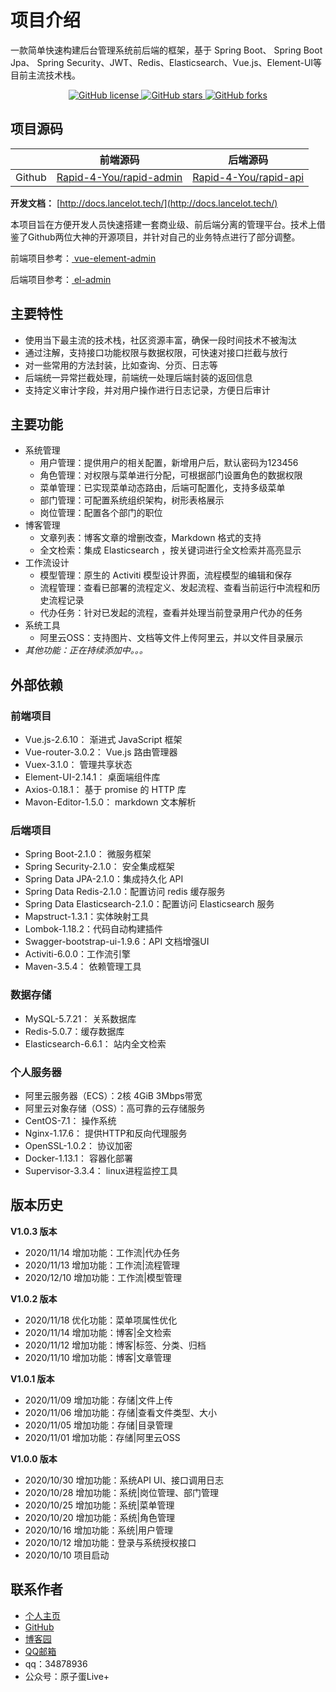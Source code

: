# 项目介绍

一款简单快速构建后台管理系统前后端的框架，基于 Spring Boot、 Spring Boot Jpa、 Spring Security、JWT、Redis、Elasticsearch、Vue.js、Element-UI等目前主流技术栈。

<div style="text-align: center">
  <a target="_black" href="https://github.com/lizzie2008/Rapid-4-You/blob/master/LICENSE">
    <img alt="GitHub license" src="https://img.shields.io/github/license/lizzie2008/Rapid-4-You">
  </a>
  <a target="_black" href="https://github.com/lizzie2008/Rapid-4-You">
    <img alt="GitHub stars" src="https://img.shields.io/github/stars/lizzie2008/Rapid-4-You">
  </a>
  <a target="_black" href="https://github.com/lizzie2008/Rapid-4-You">
    <img alt="GitHub forks" src="https://img.shields.io/github/forks/lizzie2008/Rapid-4-You">
  </a>
</div>

## 项目源码

|        | 前端源码                                                     | 后端源码                                                     |
| ------ | ------------------------------------------------------------ | ------------------------------------------------------------ |
| Github | [Rapid-4-You/rapid-admin](https://github.com/lizzie2008/Rapid-4-You/tree/master/rapid-admin) | [Rapid-4-You/rapid-api](https://github.com/lizzie2008/Rapid-4-You/tree/master/rapid-api) |

**开发文档：** [http://docs.lancelot.tech/](http://docs.lancelot.tech/)

本项目旨在方便开发人员快速搭建一套商业级、前后端分离的管理平台。技术上借鉴了Github两位大神的开源项目，并针对自己的业务特点进行了部分调整。

前端项目参考：[ vue-element-admin](https://panjiachen.github.io/vue-element-admin-site/zh/)

后端项目参考：[ el-admin](https://el-admin.vip/)

## 主要特性

- 使用当下最主流的技术栈，社区资源丰富，确保一段时间技术不被淘汰
- 通过注解，支持接口功能权限与数据权限，可快速对接口拦截与放行
- 对一些常用的方法封装，比如查询、分页、日志等
- 后端统一异常拦截处理，前端统一处理后端封装的返回信息
- 支持定义审计字段，并对用户操作进行日志记录，方便日后审计

## 主要功能

- 系统管理
  - 用户管理：提供用户的相关配置，新增用户后，默认密码为123456
  - 角色管理：对权限与菜单进行分配，可根据部门设置角色的数据权限
  - 菜单管理：已实现菜单动态路由，后端可配置化，支持多级菜单
  - 部门管理：可配置系统组织架构，树形表格展示
  - 岗位管理：配置各个部门的职位
- 博客管理
  - 文章列表：博客文章的增删改查，Markdown 格式的支持
  - 全文检索：集成 Elasticsearch ，按关键词进行全文检索并高亮显示
- 工作流设计
  - 模型管理：原生的 Activiti 模型设计界面，流程模型的编辑和保存
  - 流程管理：查看已部署的流程定义、发起流程、查看当前运行中流程和历史流程记录
  - 代办任务：针对已发起的流程，查看并处理当前登录用户代办的任务
- 系统工具
  - 阿里云OSS：支持图片、文档等文件上传阿里云，并以文件目录展示
- *其他功能：正在持续添加中。。。*

## 外部依赖

### 前端项目

- Vue.js-2.6.10： 渐进式 JavaScript 框架
- Vue-router-3.0.2： Vue.js 路由管理器
- Vuex-3.1.0： 管理共享状态
- Element-UI-2.14.1： 桌面端组件库
- Axios-0.18.1： 基于 promise 的 HTTP 库
- Mavon-Editor-1.5.0： markdown 文本解析

### 后端项目

- Spring Boot-2.1.0： 微服务框架
- Spring  Security-2.1.0： 安全集成框架
- Spring Data JPA-2.1.0：集成持久化 API
- Spring Data Redis-2.1.0：配置访问 redis 缓存服务
- Spring Data Elasticsearch-2.1.0：配置访问 Elasticsearch 服务
- Mapstruct-1.3.1：实体映射工具
- Lombok-1.18.2：代码自动构建插件
- Swagger-bootstrap-ui-1.9.6：API 文档增强UI
- Activiti-6.0.0：工作流引擎
- Maven-3.5.4： 依赖管理工具

### 数据存储

- MySQL-5.7.21： 关系数据库
- Redis-5.0.7：缓存数据库
- Elasticsearch-6.6.1： 站内全文检索

### 个人服务器

- 阿里云服务器（ECS）：2核 4GiB  3Mbps带宽
- 阿里云对象存储（OSS）：高可靠的云存储服务
- CentOS-7.1： 操作系统
- Nginx-1.17.6： 提供HTTP和反向代理服务
- OpenSSL-1.0.2： 协议加密
- Docker-1.13.1： 容器化部署
- Supervisor-3.3.4： linux进程监控工具

## 版本历史

**V1.0.3 版本**

- 2020/11/14 增加功能：工作流|代办任务
- 2020/11/13 增加功能：工作流|流程管理
- 2020/12/10 增加功能：工作流|模型管理

**V1.0.2 版本**

- 2020/11/18 优化功能：菜单项属性优化
- 2020/11/14 增加功能：博客|全文检索
- 2020/11/12 增加功能：博客|标签、分类、归档
- 2020/11/10 增加功能：博客|文章管理

**V1.0.1 版本**

- 2020/11/09 增加功能：存储|文件上传
- 2020/11/06 增加功能：存储|查看文件类型、大小
- 2020/11/05 增加功能：存储|目录管理
- 2020/11/01 增加功能：存储|阿里云OSS

**V1.0.0 版本**

- 2020/10/30 增加功能：系统API UI、接口调用日志
- 2020/10/28 增加功能：系统|岗位管理、部门管理
- 2020/10/25 增加功能：系统|菜单管理
- 2020/10/20 增加功能：系统|角色管理
- 2020/10/16 增加功能：系统|用户管理
- 2020/10/12 增加功能：登录与系统授权接口
- 2020/10/10 项目启动

## 联系作者

- [个人主页](https://www.lancelot.tech/)
- [GitHub](https://github.com/lizzie2008)
- [博客园](https://www.cnblogs.com/lizzie-xhu)
- [QQ邮箱](mailto:34878936@qq.com)
- qq：34878936
- 公众号：原子蛋Live+